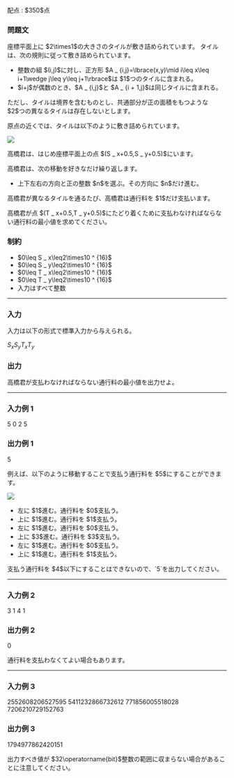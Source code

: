 
<div>

<span>

<span>

<p>
配点 : $350$点
</p>

<div>

<section>

### **問題文**

<p>
座標平面上に $2\times1$の大きさのタイルが敷き詰められています。
タイルは、次の規則に従って敷き詰められています。
</p>

<ul>

<li>
整数の組 $(i,j)$に対し、正方形 $A _ {i,j}=\lbrace(x,y)\mid i\leq x\leq i+1\wedge j\leq y\leq j+1\rbrace$は $1$つのタイルに含まれる。
</li>

<li>
$i+j$が偶数のとき、$A _ {i,j}$と $A _ {i + 1,j}$は同じタイルに含まれる。
</li>

</ul>

<p>
ただし、タイルは境界を含むものとし、共通部分が正の面積をもつような $2$つの異なるタイルは存在しないとします。
</p>

<p>
原点の近くでは、タイルは以下のように敷き詰められています。
</p>

<p>

<img src="https://img.atcoder.jp/abc359/7ab121cd550fa78b43845d4ffd7f74b3.png">

</img>

</p>

<p>
高橋君は、はじめ座標平面上の点 $(S _ x+0.5,S _ y+0.5)$にいます。
</p>

<p>
高橋君は、次の移動を好きなだけ繰り返します。
</p>

<ul>

<li>
上下左右の方向と正の整数 $n$を選ぶ。その方向に $n$だけ進む。
</li>

</ul>

<p>
高橋君が異なるタイルを通るたび、高橋君は通行料を $1$だけ支払います。
</p>

<p>
高橋君が点 $(T _ x+0.5,T _ y+0.5)$にたどり着くために支払わなければならない通行料の最小値を求めてください。
</p>

</section>

</div>

<div>

<section>

### **制約**

<ul>

<li>
$0\leq S _ x\leq2\times10 ^ {16}$
</li>

<li>
$0\leq S _ y\leq2\times10 ^ {16}$
</li>

<li>
$0\leq T _ x\leq2\times10 ^ {16}$
</li>

<li>
$0\leq T _ y\leq2\times10 ^ {16}$
</li>

<li>
入力はすべて整数
</li>

</ul>

</section>

</div>

---

<div>

<div>

<section>

### **入力**

<p>
入力は以下の形式で標準入力から与えられる。
</p>

<div>

$S _ x$$S _ y$$T _ x$$T _ y$
</div>

</section>

</div>

<div>

<section>

### **出力**

<p>
高橋君が支払わなければならない通行料の最小値を出力せよ。
</p>

</section>

</div>

</div>

---

<div>

<section>

### **入力例 1**

<div>

5 0
2 5

</div>

</section>

</div>

<div>

<section>

### **出力例 1**

<div>

5

</div>

<p>
例えば、以下のように移動することで支払う通行料を $5$にすることができます。
</p>

<p>

<img src="https://img.atcoder.jp/abc359/187d19c48a9a0fcedb2602063689ee77.png">

</img>

</p>

<ul>

<li>
左に $1$進む。通行料を $0$支払う。
</li>

<li>
上に $1$進む。通行料を $1$支払う。
</li>

<li>
左に $1$進む。通行料を $0$支払う。
</li>

<li>
上に $3$進む。通行料を $3$支払う。
</li>

<li>
左に $1$進む。通行料を $0$支払う。
</li>

<li>
上に $1$進む。通行料を $1$支払う。
</li>

</ul>

<p>
支払う通行料を $4$以下にすることはできないので、`5`を出力してください。
</p>

</section>

</div>

---

<div>

<section>

### **入力例 2**

<div>

3 1
4 1

</div>

</section>

</div>

<div>

<section>

### **出力例 2**

<div>

0

</div>

<p>
通行料を支払わなくてよい場合もあります。
</p>

</section>

</div>

---

<div>

<section>

### **入力例 3**

<div>

2552608206527595 5411232866732612
771856005518028 7206210729152763

</div>

</section>

</div>

<div>

<section>

### **出力例 3**

<div>

1794977862420151

</div>

<p>
出力すべき値が $32\operatorname{bit}$整数の範囲に収まらない場合があることに注意してください。
</p>

</section>

</div>

</span>

</span>

</div>
